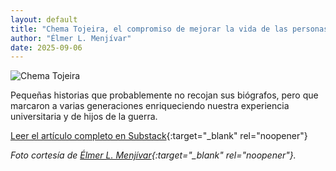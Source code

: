```yaml
---
layout: default
title: "Chema Tojeira, el compromiso de mejorar la vida de las personas"
author: "Élmer L. Menjívar"
date: 2025-09-06
---
```


![Chema Tojeira](https://substackcdn.com/image/fetch/$s_!F_sL!,f_auto,q_auto:good,fl_progressive:steep/https%3A%2F%2Fsubstack-post-media.s3.amazonaws.com%2Fpublic%2Fimages%2F2cc1dbc4-7ebf-449f-917c-b4ec9db5f520_1037x783.jpeg)

Pequeñas historias que probablemente no recojan sus biógrafos, pero que marcaron a varias generaciones enriqueciendo nuestra experiencia universitaria y de hijos de la guerra.

[Leer el artículo completo en Substack](https://elinutildelafamilia.substack.com/p/chema-tojeira-el-compromiso-de-mejorar){:target="_blank" rel="noopener"}

*Foto cortesía de [Élmer L. Menjívar](https://elinutildelafamilia.substack.com/){:target="_blank" rel="noopener"}.*
